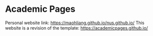 
# Academic Pages

Personal website link: https://maohliang.github.io/nus.github.io/
This website is a revision of the template: https://academicpages.github.io/

